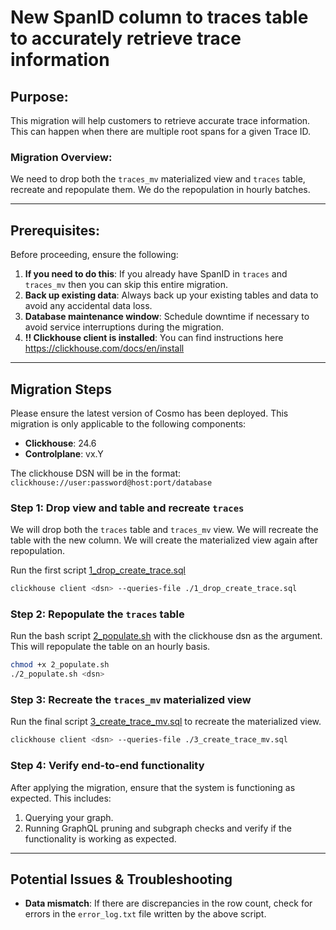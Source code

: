 # New SpanID column to traces table to accurately retrieve trace information

## Purpose:
This migration will help customers to retrieve accurate trace information. This can happen when there are multiple root spans for a given Trace ID.

### Migration Overview:
We need to drop both the `traces_mv` materialized view and `traces` table, recreate and repopulate them. We do the repopulation in hourly batches.

---

## Prerequisites:
Before proceeding, ensure the following:

1. **If you need to do this**: If you already have SpanID in `traces` and `traces_mv` then you can skip this entire migration.
2. **Back up existing data**: Always back up your existing tables and data to avoid any accidental data loss.
3. **Database maintenance window**: Schedule downtime if necessary to avoid service interruptions during the migration.
4. **!! Clickhouse client is installed**: You can find instructions here https://clickhouse.com/docs/en/install

---

## Migration Steps

Please ensure the latest version of Cosmo has been deployed. This migration is only applicable to the following components:

- **Clickhouse**: 24.6
- **Controlplane**: vx.Y

The clickhouse DSN will be in the format: `clickhouse://user:password@host:port/database`

### Step 1: Drop view and table and recreate `traces`

We will drop both the `traces` table and `traces_mv` view. We will recreate the table with the new column. We will create the materialized view again after repopulation.

Run the first script [1_drop_create_trace.sql](./files/1_drop_create_trace.sql)

```bash
clickhouse client <dsn> --queries-file ./1_drop_create_trace.sql
```

### Step 2: Repopulate the `traces` table

Run the bash script [2_populate.sh](./files/2_populate.sh) with the clickhouse dsn as the argument. This will repopulate the table on an hourly basis.

```bash
chmod +x 2_populate.sh
./2_populate.sh <dsn>
```

### Step 3: Recreate the `traces_mv` materialized view

Run the final script [3_create_trace_mv.sql](./files/3_create_trace_mv.sql) to recreate the materialized view.

```bash
clickhouse client <dsn> --queries-file ./3_create_trace_mv.sql
```

### Step 4: Verify end-to-end functionality

After applying the migration, ensure that the system is functioning as expected. This includes:

1. Querying your graph.
2. Running GraphQL pruning and subgraph checks and verify if the functionality is working as expected.

---

## Potential Issues & Troubleshooting

- **Data mismatch**: If there are discrepancies in the row count, check for errors in the `error_log.txt` file written by the above script.
